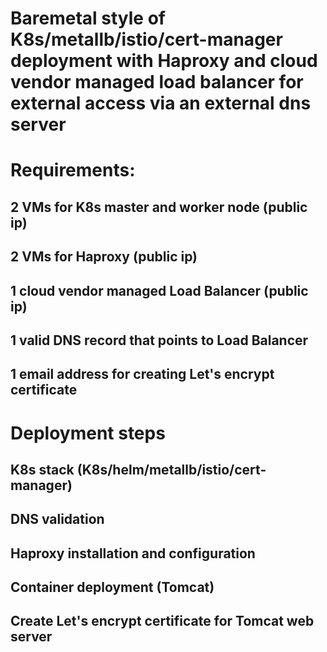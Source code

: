 # Baremetal style of K8s/metallb/istio/cert-manager deployment with Haproxy and cloud vendor managed load balancer for external access via an external dns server

# Requirements:
## 2 VMs for K8s master and worker node (public ip)
## 2 VMs for Haproxy (public ip)
## 1 cloud vendor managed Load Balancer (public ip)
## 1 valid DNS record that points to Load Balancer
## 1 email address for creating Let's encrypt certificate

# Deployment steps
## K8s stack (K8s/helm/metallb/istio/cert-manager)
## DNS validation
## Haproxy installation and configuration
## Container deployment (Tomcat)
## Create Let's encrypt certificate for Tomcat web server
